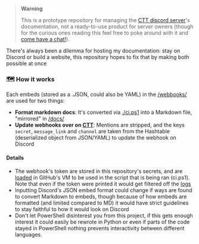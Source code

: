 > **Warning**
> 
> This is a prototype repository for managing the [CTT discord server](http://dsc.gg/CTT)'s documentation, not a ready-to-use product for server owners (though for the curious ones reading this feel free to poke around with it and [come have a chat!](https://discord.gg/SQjE9qUmcD)).

There's always been a dilemma for hosting my documentation: stay on Discord or build a website, this repository hopes to fix that by making both possible at once

### 🗺️ **How it works**
Each embeds (stored as a .JSON, could also be YAML) in the [/webbooks/](https://github.com/couleur-tweak-tips/CTT/tree/main/webhooks) are used for two things:
- **Format markdown docs**:  It's converted via [./ci.ps1](https://github.com/couleur-tweak-tips/CTT/blob/main/ci.ps1) into a Markdown file, "mirrored" in [/docs/](https://github.com/couleur-tweak-tips/CTT/tree/main/docs)
- **Update webhooks over on [CTT](https://discord.com/invite/aPVMJy78Pa)**: Mentions are stripped, and the keys `secret`, `message_link` and `channel` are taken from the Hashtable (deserialized object from JSON/YAML) to update the webhook on Discord

#### Details

* The webhook's token are stored in this repository's secrets, and are [loaded](https://github.com/couleur-tweak-tips/CTT/blob/main/.github/workflows/main.yml#L16) in GitHub's VM to be used in the script that is being ran (ci.ps1). Note that even if the token were printed it would get filtered off the [logs](https://github.com/couleur-tweak-tips/CTT/actions)
* Inputting Discord's JSON embed format could change if ways are found to convert Markdown to embeds, though because of how embeds are formatted (and limited compared to MD) it would have strict guidelines to stay faithful to how it would look on Discord
* Don't let PowerShell disinterest you from this project, if this gets enough interest it could easily be rewrote in Python or even if parts of the code stayed in PowerShell nothing prevents interactivity between different languages.